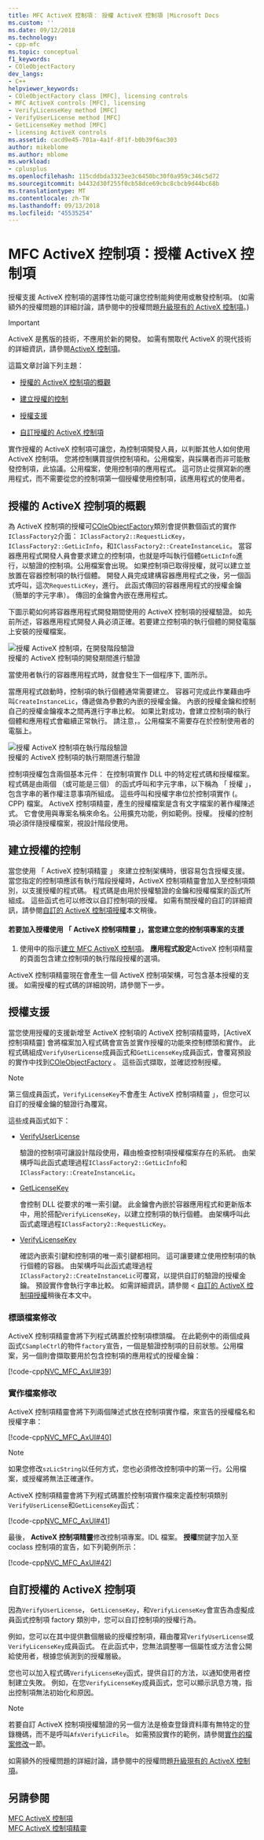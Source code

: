 ```yaml
---
title: MFC ActiveX 控制項： 授權 ActiveX 控制項 |Microsoft Docs
ms.custom: ''
ms.date: 09/12/2018
ms.technology:
- cpp-mfc
ms.topic: conceptual
f1_keywords:
- COleObjectFactory
dev_langs:
- C++
helpviewer_keywords:
- COleObjectFactory class [MFC], licensing controls
- MFC ActiveX controls [MFC], licensing
- VerifyLicenseKey method [MFC]
- VerifyUserLicense method [MFC]
- GetLicenseKey method [MFC]
- licensing ActiveX controls
ms.assetid: cacd9e45-701a-4a1f-8f1f-b0b39f6ac303
author: mikeblome
ms.author: mblome
ms.workload:
- cplusplus
ms.openlocfilehash: 115cddbda3323ee3c6450bc30f0a959c346c5d72
ms.sourcegitcommit: b4432d30f255f0cb58dce69cbc8cbcb9d44bc68b
ms.translationtype: MT
ms.contentlocale: zh-TW
ms.lasthandoff: 09/13/2018
ms.locfileid: "45535254"
---
```

# <a name="mfc-activex-controls-licensing-an-activex-control"></a>MFC ActiveX 控制項：授權 ActiveX 控制項
授權支援 ActiveX 控制項的選擇性功能可讓您控制能夠使用或散發控制項。 (如需額外的授權問題的詳細討論，請參閱中的授權問題[升級現有的 ActiveX 控制項](../mfc/upgrading-an-existing-activex-control.md)。)  

>[!IMPORTANT]
> ActiveX 是舊版的技術，不應用於新的開發。 如需有關取代 ActiveX 的現代技術的詳細資訊，請參閱[ActiveX 控制項](activex-controls.md)。
  
 這篇文章討論下列主題：  
  
-   [授權的 ActiveX 控制項的概觀](#_core_overview_of_activex_control_licensing)  
  
-   [建立授權的控制](#_core_creating_a_licensed_control)  
  
-   [授權支援](#_core_licensing_support)  
  
-   [自訂授權的 ActiveX 控制項](#_core_customizing_the_licensing_of_an_activex_control)  
  
 實作授權的 ActiveX 控制項可讓您，為控制項開發人員，以判斷其他人如何使用 ActiveX 控制項。 您將控制購買提供控制項和。公用檔案，與採購者而非可能散發控制項，此協議。公用檔案，使用控制項的應用程式。 這可防止從撰寫新的應用程式，而不需要從您的控制項第一個授權使用控制項，該應用程式的使用者。  
  
##  <a name="_core_overview_of_activex_control_licensing"></a> 授權的 ActiveX 控制項的概觀  
 為 ActiveX 控制項的授權可[COleObjectFactory](../mfc/reference/coleobjectfactory-class.md)類別會提供數個函式的實作`IClassFactory2`介面： `IClassFactory2::RequestLicKey`， `IClassFactory2::GetLicInfo`，和`IClassFactory2::CreateInstanceLic`。 當容器應用程式開發人員會要求建立的控制項，也就是呼叫執行個體`GetLicInfo`進行，以驗證的控制項。公用檔案會出現。 如果控制項已取得授權，就可以建立並放置在容器控制項的執行個體。 開發人員完成建構容器應用程式之後，另一個函式呼叫，這次`RequestLicKey`，進行。 此函式傳回的容器應用程式的授權金鑰 （簡單的字元字串）。 傳回的金鑰會內嵌在應用程式。  
  
 下圖示範如何將容器應用程式開發期間使用的 ActiveX 控制項的授權驗證。 如先前所述，容器應用程式開發人員必須正確。若要建立控制項的執行個體的開發電腦上安裝的授權檔案。  
  
 ![授權 ActiveX 控制項，在開發階段驗證](../mfc/media/vc374d1.gif "vc374d1")  
授權的 ActiveX 控制項的開發期間進行驗證  
  
 當使用者執行的容器應用程式時，就會發生下一個程序下, 圖所示。  
  
 當應用程式啟動時，控制項的執行個體通常需要建立。 容器可完成此作業藉由呼叫`CreateInstanceLic`，傳遞做為參數的內嵌的授權金鑰。 內嵌的授權金鑰和控制自己的授權金鑰複本之間再進行字串比較。 如果比對成功，會建立控制項的執行個體和應用程式會繼續正常執行。 請注意，。公用檔案不需要存在於控制使用者的電腦上。  
  
 ![授權 ActiveX 控制項在執行階段驗證](../mfc/media/vc374d2.gif "vc374d2")  
授權的 ActiveX 控制項的執行期間進行驗證  
  
 控制項授權包含兩個基本元件： 在控制項實作 DLL 中的特定程式碼和授權檔案。 程式碼是由兩個 （或可能是三個） 的函式呼叫和字元字串，以下稱為 「 授權 」，包含字串的著作權注意事項所組成。 這些呼叫和授權字串位於控制項實作 (。CPP) 檔案。 ActiveX 控制項精靈，產生的授權檔案是含有文字檔案的著作權陳述式。 它會使用與專案名稱來命名。公用擴充功能，例如範例。授權。 授權的控制項必須伴隨授權檔案，視設計階段使用。  
  
##  <a name="_core_creating_a_licensed_control"></a> 建立授權的控制  
 當您使用 「 ActiveX 控制項精靈 」 來建立控制架構時，很容易包含授權支援。 當您指定的控制項應該有執行階段授權時，ActiveX 控制項精靈會加入至控制項類別，以支援授權的程式碼。 程式碼是由用於授權驗證的金鑰和授權檔案的函式所組成。 這些函式也可以修改以自訂控制項的授權。 如需有關授權的自訂的詳細資訊，請參閱[自訂的 ActiveX 控制項授權](#_core_customizing_the_licensing_of_an_activex_control)本文稍後。  
  
#### <a name="to-add-support-for-licensing-with-the-activex-control-wizard-when-you-create-your-control-project"></a>若要加入授權使用 「 ActiveX 控制項精靈 」，當您建立您的控制項專案的支援  
  
1.  使用中的指示[建立 MFC ActiveX 控制項](../mfc/reference/creating-an-mfc-activex-control.md)。 **應用程式設定**ActiveX 控制項精靈的頁面包含建立控制項的執行階段授權的選項。  
  
 ActiveX 控制項精靈現在會產生一個 ActiveX 控制項架構，可包含基本授權的支援。 如需授權的程式碼的詳細說明，請參閱下一步。  
  
##  <a name="_core_licensing_support"></a> 授權支援  
 當您使用授權的支援新增至 ActiveX 控制項的 ActiveX 控制項精靈時，[ActiveX 控制項精靈] 會將檔案加入程式碼會宣告並實作授權的功能來控制標頭和實作。 此程式碼組成`VerifyUserLicense`成員函式和`GetLicenseKey`成員函式，會覆寫預設的實作中找到[COleObjectFactory](../mfc/reference/coleobjectfactory-class.md) 。 這些函式擷取，並確認控制授權。  
  
> [!NOTE]
>  第三個成員函式，`VerifyLicenseKey`不會產生 ActiveX 控制項精靈 」，但您可以自訂的授權金鑰的驗證行為覆寫。  
  
 這些成員函式如下：  
  
-   [VerifyUserLicense](../mfc/reference/coleobjectfactory-class.md#verifyuserlicense)  
  
     驗證的控制項可讓設計階段使用，藉由檢查控制項授權檔案存在的系統。 由架構呼叫此函式處理過程`IClassFactory2::GetLicInfo`和`IClassFactory::CreateInstanceLic`。  
  
-   [GetLicenseKey](../mfc/reference/coleobjectfactory-class.md#getlicensekey)  
  
     會控制 DLL 從要求的唯一索引鍵。 此金鑰會內嵌於容器應用程式和更新版本中，用於搭配`VerifyLicenseKey`，以建立控制項的執行個體。 由架構呼叫此函式處理過程`IClassFactory2::RequestLicKey`。  
  
-   [VerifyLicenseKey](../mfc/reference/coleobjectfactory-class.md#verifylicensekey)  
  
     確認內嵌索引鍵和控制項的唯一索引鍵都相同。 這可讓要建立使用控制項的執行個體的容器。 由架構呼叫此函式處理過程`IClassFactory2::CreateInstanceLic`可覆寫，以提供自訂的驗證的授權金鑰。 預設實作會執行字串比較。 如需詳細資訊，請參閱 <<c0> [ 自訂的 ActiveX 控制項授權](#_core_customizing_the_licensing_of_an_activex_control)稍後在本文中。  
  
###  <a name="_core_header_file_modifications"></a> 標頭檔案修改  
 ActiveX 控制項精靈會將下列程式碼置於控制項標頭檔。 在此範例中的兩個成員函式`CSampleCtrl`的物件`factory`宣告，一個是驗證控制項的目前狀態。公用檔案，另一個則會擷取要用於包含控制項的應用程式的授權金鑰：  
  
 [!code-cpp[NVC_MFC_AxUI#39](../mfc/codesnippet/cpp/mfc-activex-controls-licensing-an-activex-control_1.h)]  
  
###  <a name="_core_implementation_file_modifications"></a> 實作檔案修改  
 ActiveX 控制項精靈會將下列兩個陳述式放在控制項實作檔，來宣告的授權檔名和授權字串：  
  
 [!code-cpp[NVC_MFC_AxUI#40](../mfc/codesnippet/cpp/mfc-activex-controls-licensing-an-activex-control_2.cpp)]  
  
> [!NOTE]
>  如果您修改`szLicString`以任何方式，您也必須修改控制項中的第一行。公用檔案，或授權將無法正確運作。  
  
 ActiveX 控制項精靈會將下列程式碼置於控制項實作檔來定義控制項類別`VerifyUserLicense`和`GetLicenseKey`函式：  
  
 [!code-cpp[NVC_MFC_AxUI#41](../mfc/codesnippet/cpp/mfc-activex-controls-licensing-an-activex-control_3.cpp)]  
  
 最後， **ActiveX 控制項精靈**修改控制項專案。IDL 檔案。 **授權**關鍵字加入至 coclass 控制項的宣告，如下列範例所示：  
  
 [!code-cpp[NVC_MFC_AxUI#42](../mfc/codesnippet/cpp/mfc-activex-controls-licensing-an-activex-control_4.idl)]  
  
##  <a name="_core_customizing_the_licensing_of_an_activex_control"></a> 自訂授權的 ActiveX 控制項  
 因為`VerifyUserLicense`， `GetLicenseKey`，和`VerifyLicenseKey`會宣告為虛擬成員函式控制項 factory 類別中，您可以自訂控制項的授權行為。  
  
 例如，您可以在其中提供數個層級的授權控制項，藉由覆寫`VerifyUserLicense`或`VerifyLicenseKey`成員函式。 在此函式中，您無法調整哪一個屬性或方法會公開給使用者，根據您偵測到的授權層級。  
  
 您也可以加入程式碼`VerifyLicenseKey`函式，提供自訂的方法，以通知使用者控制建立失敗。 例如，在您`VerifyLicenseKey`成員函式，您可以顯示訊息方塊，指出控制項無法初始化和原因。  
  
> [!NOTE]
>  若要自訂 ActiveX 控制項授權驗證的另一個方法是檢查登錄資料庫有無特定的登錄機碼，而不是呼叫`AfxVerifyLicFile`。 如需預設實作的範例，請參閱[實作的檔案修改](#_core_implementation_file_modifications)一節。  
  
 如需額外的授權問題的詳細討論，請參閱中的授權問題[升級現有的 ActiveX 控制項](../mfc/upgrading-an-existing-activex-control.md)。  
  
## <a name="see-also"></a>另請參閱  
 [MFC ActiveX 控制項](../mfc/mfc-activex-controls.md)   
 [MFC ActiveX 控制項精靈](../mfc/reference/mfc-activex-control-wizard.md)

